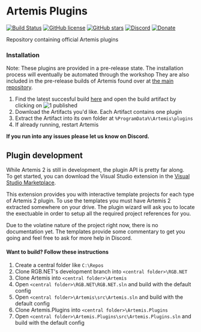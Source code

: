 # Artemis Plugins
[![Build Status](https://dev.azure.com/artemis-rgb/Artemis/_apis/build/status/Artemis-RGB.Artemis.Plugins?repoName=Artemis-RGB%2FArtemis.Plugins&branchName=master)](https://dev.azure.com/artemis-rgb/Artemis/_build/latest?definitionId=2&repoName=Artemis-RGB%2FArtemis.Plugins&branchName=master)
[![GitHub license](https://img.shields.io/badge/license-noncommercial-blue.svg)](https://github.com/Artemis-RGB/Artemis.Plugins/blob/master/LICENSE)
[![GitHub stars](https://img.shields.io/github/stars/Artemis-RGB/Artemis.Plugins.svg)](https://github.com/Artemis-RGB/Artemis.Plugins/stargazers)
[![Discord](https://img.shields.io/discord/392093058352676874?logo=discord&logoColor=white)](https://discord.gg/S3MVaC9) 
[![Donate](https://img.shields.io/badge/Donate-PayPal-green.svg)](https://www.paypal.com/cgi-bin/webscr?cmd=_s-xclick&hosted_button_id=VQBAEJYUFLU4J) 

Repository containing official Artemis plugins

### Installation
Note: These plugins are provided in a pre-release state. The installation process will eventually be automated through the workshop
They are also included in the pre-release builds of Artemis found over at [the main repository](https://github.com/Artemis-RGB/Artemis).
1. Find the latest succesful build [here](https://dev.azure.com/artemis-rgb/Artemis/_build/latest?definitionId=2&repoName=Artemis-RGB%2FArtemis.Plugins&branchName=master) and open the build artifact by clicking on ![1 published](https://i.imgur.com/UBu0BBW.png)
2. Download the Artifacts you'd like. Each Artifact contains one plugin
3. Extract the Artifact into its own folder at ```%ProgramData%\Artemis\plugins```
4. If already running, restart Artemis

**If you run into any issues please let us know on Discord.**


## Plugin development
While Artemis 2 is still in development, the plugin API is pretty far along.  
To get started, you can download the Visual Studio extension in the [Visual Studio Marketplace](https://marketplace.visualstudio.com/items?itemName=SpoinkyNL.ArtemisTemplates).

This extension provides you with interactive template projects for each type of Artemis 2 plugin.
To use the templates you must have Artemis 2 extracted somewhere on your drive. The plugin wizard will ask you to locate the exectuable in order to setup all the required project references for you.

Due to the volatine nature of the project right now, there is no documentation yet. The templates provide some commentary to get you going and feel free to ask for more help in Discord.

#### Want to build? Follow these instructions
1. Create a central folder like ```C:\Repos```
2. Clone RGB.NET's development branch into ```<central folder>\RGB.NET```
3. Clone Artemis into  ```<central folder>\Artemis```
5. Open ```<central folder>\RGB.NET\RGB.NET.sln``` and build with the default config
4. Open ```<central folder>\Artemis\src\Artemis.sln``` and build with the default config
5. Clone Artemis.Plugins into  ```<central folder>\Artemis.Plugins```
6. Open ```<central folder>\Artemis.Plugins\src\Artemis.Plugins.sln``` and build with the default config
